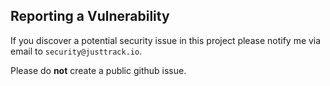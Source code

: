 ## Reporting a Vulnerability

If you discover a potential security issue in this project please notify me via email to `security@justtrack.io`.

Please do **not** create a public github issue.
